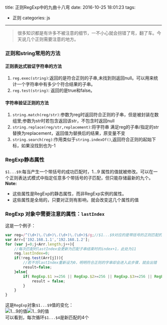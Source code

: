 title: 正则RegExp中的九曲十八弯
date: 2016-10-25 18:01:23
tags: 
- 正则
categories: js
---
>很多知识都是有许多不被注意的细节，一不小心就会拐错了弯，翻了车。今天说几个正则需要注意的地方。   

### 正则和string常用的方法
#### 正则表达式验证字符串的方法
1. `reg.exec(string)`:返回的是符合正则的子串,未找到则返回null。可以用来统计一个字符串中有多少个符合结果的子串。
2. `reg.test(string)`: 返回的是true和false。  

#### 字符串验证正则的方法
1. `string.match(reg/str)`:参数为reg时返回符合正则的子串，但是被封装在数组里;参数为str时若包含返回该str，不包含时返回null
2. `string.replace(reg/str,replacement)`:将字符串  满足reg的子串/指定的str  替换为replacement，返回值为替换后的结果，原变量不变
3. `string.search(reg)`:作用类似于`string.indexOf()`,返回符合正则的起始下标，如果没找到也为-1

### RegExp静态属性
`$1...$9`:每当产生一个带括号的成功匹配时，$1...$9 属性的值就被修改。可以在一个正则表达式模式中指定任意多个带括号的子匹配，但只能存储最新的九个。  
**Note:**  
* 这些属性是RegExp的静态属性，而非RegExp实例的属性。
* 这些属性是全局的，只要对正则有影响，就会改变这几个属性的值  

<!-- more -->

### RegExp 对象中需要注意的属性：`lastIndex`
这是一个例子：
``` javascript
var reg=/^(\d+)\.(\d+)\.(\d+)\.(\d+)$/g;//$1...$9对应的是带括号的正则匹配的值
var Arr=['192.168.1.1','192.168.1.2'];
for (var j=0;j<Arr.length;j++){
    //每次匹配时lastIndex会更新为匹配子串结束时的index+1，此处为11
    reg.lastIndex=0;
    if(!reg.test(Arr[j])){
        //若不将lastIndex重新设为0，明明符合正则的字串却会进入此步骤，就会出错
        result=false;
    }else{
        if( RegExp.$1 >=256 || RegExp.$2>=256 || RegExp.$3>=256 || RegExp.$4>=256){
            result = false;
        }
    }
}
```
这是`RegExp`对象`$1...$9`值的变化：  
![$1...$9的值](http://7xphbb.com1.z0.glb.clouddn.com/regExp1.png)![$1...$9的值](http://7xphbb.com1.z0.glb.clouddn.com/regExp2.png)  
可以看到，每次循环`$1...$4`是新匹配的4个
